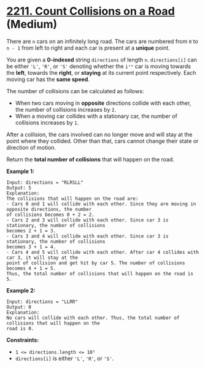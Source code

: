 # [2211. Count Collisions on a Road][link] (Medium)

[link]: https://leetcode.com/problems/count-collisions-on-a-road/

There are `n` cars on an infinitely long road. The cars are numbered from `0` to `n - 1` from left to
right and each car is present at a **unique** point.

You are given a **0-indexed** string `directions` of length `n`. `directions[i]` can be either `'L'`,
`'R'`, or `'S'` denoting whether the `iᵗʰ` car is moving towards the **left**, towards the
**right**, or **staying** at its current point respectively. Each moving car has the **same speed**.

The number of collisions can be calculated as follows:

- When two cars moving in **opposite** directions collide with each other, the number of collisions
increases by `2`.
- When a moving car collides with a stationary car, the number of collisions increases by `1`.

After a collision, the cars involved can no longer move and will stay at the point where they
collided. Other than that, cars cannot change their state or direction of motion.

Return the **total number of collisions** that will happen on the road.

**Example 1:**

```
Input: directions = "RLRSLL"
Output: 5
Explanation:
The collisions that will happen on the road are:
- Cars 0 and 1 will collide with each other. Since they are moving in opposite directions, the number
of collisions becomes 0 + 2 = 2.
- Cars 2 and 3 will collide with each other. Since car 3 is stationary, the number of collisions
becomes 2 + 1 = 3.
- Cars 3 and 4 will collide with each other. Since car 3 is stationary, the number of collisions
becomes 3 + 1 = 4.
- Cars 4 and 5 will collide with each other. After car 4 collides with car 3, it will stay at the
point of collision and get hit by car 5. The number of collisions becomes 4 + 1 = 5.
Thus, the total number of collisions that will happen on the road is 5.
```

**Example 2:**

```
Input: directions = "LLRR"
Output: 0
Explanation:
No cars will collide with each other. Thus, the total number of collisions that will happen on the
road is 0.
```

**Constraints:**

- `1 <= directions.length <= 10⁵`
- `directions[i]` is either `'L'`, `'R'`, or `'S'`.
